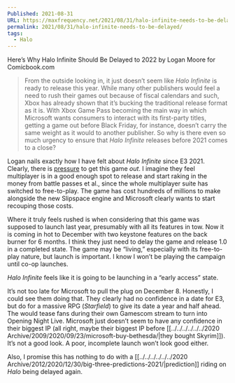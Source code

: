 ```yaml
---
Published: 2021-08-31
URL: https://maxfrequency.net/2021/08/31/halo-infinite-needs-to-be-delayed/
permalink: 2021/08/31/halo-infinite-needs-to-be-delayed/
tags:
  - Halo
---
```

Here’s Why Halo Infinite Should Be Delayed to 2022 by Logan Moore for Comicbook.com

> From the outside looking in, it just doesn’t seem like *Halo Infinite* is ready to release this year. While many other publishers would feel a need to rush their games out because of fiscal calendars and such, Xbox has already shown that it’s bucking the traditional release format as it is. With Xbox Game Pass becoming the main way in which Microsoft wants consumers to interact with its first-party titles, getting a game out before Black Friday, for instance, doesn’t carry the same weight as it would to another publisher. So why is there even so much urgency to ensure that *Halo Infinite* releases before 2021 comes to a close?

Logan nails exactly how I have felt about *Halo Infinite* since E3 2021. Clearly, there is [pressure](https://twitter.com/MaxRoberts143/status/1430638043258572812) to get this game *out*. I imagine they feel multiplayer is in a good enough spot to release and start raking in the money from battle passes et al., since the whole multiplayer suite has switched to free-to-play. The game has cost hundreds of millions to make alongside the new Slipspace engine and Microsoft clearly wants to start recouping those costs.

Where it truly feels rushed is when considering that this game was supposed to launch last year, presumably with all its features in tow. Now it is coming in hot to December with two keystone features on the back burner for 6 months. I think they just need to delay the game and release 1.0 in a completed state. The game may be “living,” especially with its free-to-play nature, but launch is important. I know I won’t be playing the campaign until co-op launches.

*Halo Infinite* feels like it is going to be launching in a “early access” state.

It’s not too late for Microsoft to pull the plug on December 8. Honestly, I could see them doing that. They clearly had no confidence in a date for E3, but do for a massive RPG (*Starfield*) to give its date a year and half ahead. The would tease fans during their own Gamescom stream to turn into Opening Night Live. Microsoft just doesn’t seem to have any confidence in their biggest IP (all right, maybe their biggest IP before [[../../../../../../2020 Archive/2009/2020/09/23/microsoft-buy-bethesda/|they bought Skyrim]]). It’s not a good look. A poor, incomplete launch won’t look good either.

Also, I promise this has nothing to do with a [[../../../../../../2020 Archive/2012/2020/12/30/big-three-predictions-2021/|prediction]] riding on *Halo* being delayed again.
